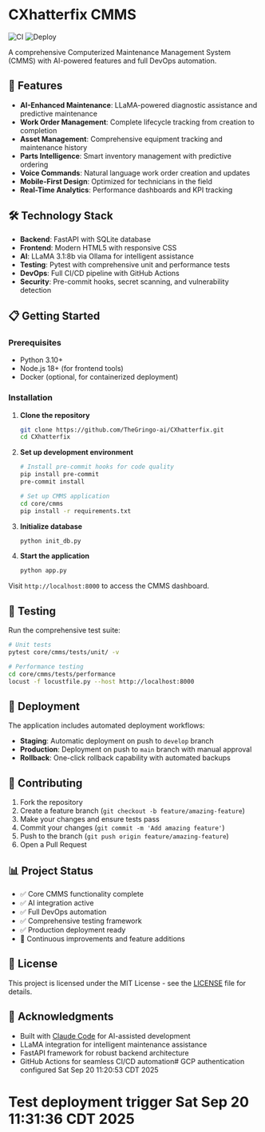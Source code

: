 # CXhatterfix CMMS

![CI](https://github.com/TheGringo-ai/CXhatterfix/actions/workflows/ci-cd.yml/badge.svg)
![Deploy](https://github.com/TheGringo-ai/CXhatterfix/actions/workflows/deploy.yml/badge.svg)

A comprehensive Computerized Maintenance Management System (CMMS) with AI-powered features and full DevOps automation.

## 🚀 Features

- **AI-Enhanced Maintenance**: LLaMA-powered diagnostic assistance and predictive maintenance
- **Work Order Management**: Complete lifecycle tracking from creation to completion
- **Asset Management**: Comprehensive equipment tracking and maintenance history
- **Parts Intelligence**: Smart inventory management with predictive ordering
- **Voice Commands**: Natural language work order creation and updates
- **Mobile-First Design**: Optimized for technicians in the field
- **Real-Time Analytics**: Performance dashboards and KPI tracking

## 🛠️ Technology Stack

- **Backend**: FastAPI with SQLite database
- **Frontend**: Modern HTML5 with responsive CSS
- **AI**: LLaMA 3.1:8b via Ollama for intelligent assistance
- **Testing**: Pytest with comprehensive unit and performance tests
- **DevOps**: Full CI/CD pipeline with GitHub Actions
- **Security**: Pre-commit hooks, secret scanning, and vulnerability detection

## 📋 Getting Started

### Prerequisites

- Python 3.10+
- Node.js 18+ (for frontend tools)
- Docker (optional, for containerized deployment)

### Installation

1. **Clone the repository**
   ```bash
   git clone https://github.com/TheGringo-ai/CXhatterfix.git
   cd CXhatterfix
   ```

2. **Set up development environment**
   ```bash
   # Install pre-commit hooks for code quality
   pip install pre-commit
   pre-commit install
   
   # Set up CMMS application
   cd core/cmms
   pip install -r requirements.txt
   ```

3. **Initialize database**
   ```bash
   python init_db.py
   ```

4. **Start the application**
   ```bash
   python app.py
   ```

Visit `http://localhost:8000` to access the CMMS dashboard.

## 🧪 Testing

Run the comprehensive test suite:

```bash
# Unit tests
pytest core/cmms/tests/unit/ -v

# Performance testing
cd core/cmms/tests/performance
locust -f locustfile.py --host http://localhost:8000
```

## 🚀 Deployment

The application includes automated deployment workflows:

- **Staging**: Automatic deployment on push to `develop` branch
- **Production**: Deployment on push to `main` branch with manual approval
- **Rollback**: One-click rollback capability with automated backups

## 🤝 Contributing

1. Fork the repository
2. Create a feature branch (`git checkout -b feature/amazing-feature`)
3. Make your changes and ensure tests pass
4. Commit your changes (`git commit -m 'Add amazing feature'`)
5. Push to the branch (`git push origin feature/amazing-feature`)
6. Open a Pull Request

## 📊 Project Status

- ✅ Core CMMS functionality complete
- ✅ AI integration active
- ✅ Full DevOps automation
- ✅ Comprehensive testing framework
- ✅ Production deployment ready
- 🔄 Continuous improvements and feature additions

## 📄 License

This project is licensed under the MIT License - see the [LICENSE](LICENSE) file for details.

## 🙏 Acknowledgments

- Built with [Claude Code](https://claude.ai/code) for AI-assisted development
- LLaMA integration for intelligent maintenance assistance
- FastAPI framework for robust backend architecture
- GitHub Actions for seamless CI/CD automation# GCP authentication configured Sat Sep 20 11:20:53 CDT 2025
# Test deployment trigger Sat Sep 20 11:31:36 CDT 2025
